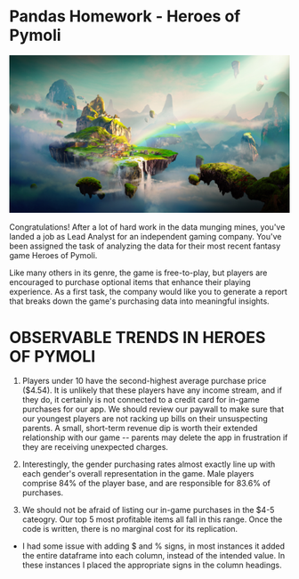 # Pandas Homework - Heroes of Pymoli

![Fantasy](Images/Fantasy.png)

Congratulations! After a lot of hard work in the data munging mines, you've landed a job as Lead Analyst for an independent gaming company. You've been assigned the task of analyzing the data for their most recent fantasy game Heroes of Pymoli.

Like many others in its genre, the game is free-to-play, but players are encouraged to purchase optional items that enhance their playing experience. As a first task, the company would like you to generate a report that breaks down the game's purchasing data into meaningful insights.

# OBSERVABLE TRENDS IN HEROES OF PYMOLI

1. Players under 10 have the second-highest average purchase price ($4.54). It is unlikely that these players have any income stream, and if they do, it certainly is not connected to a credit card for in-game purchases for our app. We should review our paywall to make sure that our youngest players are not racking up bills on their unsuspecting parents. A small, short-term revenue dip is worth their extended relationship with our game -- parents may delete the app in frustration if they are receiving unexpected charges.

2. Interestingly, the gender purchasing rates almost exactly line up with each gender's overall representation in the game. Male players comprise 84% of the player base, and are responsible for 83.6% of purchases.

3. We should not be afraid of listing our in-game purchases in the $4-5 cateogry. Our top 5 most profitable items all fall in this range. Once the code is written, there is no marginal cost for its replication. 

* I had some issue with adding $ and % signs, in most instances it added the entire dataframe into each column, instead of the intended value. In these instances I placed the appropriate signs in the column headings.
